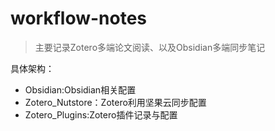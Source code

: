 # workflow-notes
> 主要记录Zotero多端论文阅读、以及Obsidian多端同步笔记

具体架构：
* Obsidian:Obsidian相关配置
* Zotero_Nutstore：Zotero利用坚果云同步配置
* Zotero_Plugins:Zotero插件记录与配置